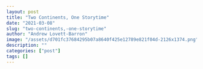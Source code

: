 ```yaml
---
layout: post
title: "Two Continents, One Storytime"
date: "2021-03-08"
slug: "two-continents,-one-storytime"
author: "Andrew Lovett-Barron"
image: "/assets/d701fc37684295b07a8640f425e12789e821f04d-2126x1374.png"
description: ""
categories: ["post"]
tags: []
---
```

